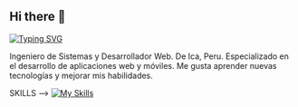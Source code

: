 ## Hi there 👋
[![Typing SVG](https://readme-typing-svg.herokuapp.com?font=Fira+Code&pause=1000&center=true&vCenter=true&width=700&lines=Gustavo+Canales)](https://git.io/typing-svg)

Ingeniero de Sistemas y Desarrollador Web. De Ica, Peru. Especializado en el desarrollo de aplicaciones web y móviles. Me gusta aprender nuevas tecnologías y mejorar mis habilidades.

SKILLS -->
[![My Skills](https://skillicons.dev/icons?i=js,html,css,astro,github,git,python.java,react,php.vscode)](https://skillicons.dev)
